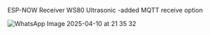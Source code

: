 ESP-NOW Receiver WS80 Ultrasonic
-added MQTT receive option


![WhatsApp Image 2025-04-10 at 21 35 32](https://github.com/user-attachments/assets/3fc55336-c56a-4bc6-9a66-4e2d40fdb74b)
